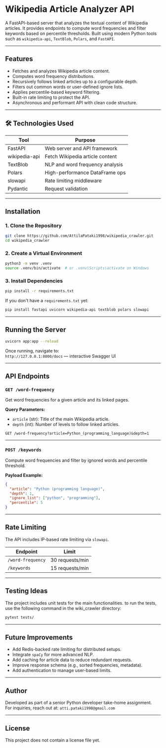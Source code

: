 # Wikipedia Article Analyzer API

A FastAPI-based server that analyzes the textual content of Wikipedia articles. It provides endpoints to compute word frequencies and filter keywords based on percentile thresholds. Built using modern Python tools such as `wikipedia-api`, `TextBlob`, `Polars`, and `FastAPI`.

---

## Features

- Fetches and analyzes Wikipedia article content.
- Computes word frequency distributions.
- Recursively follows linked articles up to a configurable depth.
- Filters out common words or user-defined ignore lists.
- Applies percentile-based keyword filtering.
- Built-in rate limiting to protect the API.
- Asynchronous and performant API with clean code structure.

---

## 🛠 Technologies Used

| Tool         | Purpose                          |
|--------------|----------------------------------|
| FastAPI      | Web server and API framework     |
| wikipedia-api| Fetch Wikipedia article content  |
| TextBlob     | NLP and word frequency analysis  |
| Polars       | High-performance DataFrame ops   |
| slowapi      | Rate limiting middleware         |
| Pydantic     | Request validation               |

---

## Installation

### 1. Clone the Repository

```bash
git clone https://github.com/AttilaPataki1998/wikipedia_crawler.git
cd wikipedia_crawler
```

### 2. Create a Virtual Environment

```bash
python3 -m venv .venv
source .venv/bin/activate  # or .venv\Scripts\activate on Windows
```

### 3. Install Dependencies

```bash
pip install -r requirements.txt
```

If you don't have a `requirements.txt` yet:

```bash
pip install fastapi uvicorn wikipedia-api textblob polars slowapi
```

---

## Running the Server

```bash
uvicorn app:app --reload
```

Once running, navigate to:  
`http://127.0.0.1:8000/docs` — interactive Swagger UI

---

## API Endpoints

### `GET /word-frequency`

Get word frequencies for a given article and its linked pages.

**Query Parameters:**
- `article` (str): Title of the main Wikipedia article.
- `depth` (int): Number of levels to follow linked articles.

```http
GET /word-frequency?article=Python_(programming_language)&depth=1
```

---

### `POST /keywords`

Compute word frequencies and filter by ignored words and percentile threshold.

**Payload Example:**
```json
{
  "article": "Python (programming language)",
  "depth": 1,
  "ignore_list": ["python", "programming"],
  "percentile": 5
}
```

---

## Rate Limiting

The API includes IP-based rate limiting via `slowapi`.

| Endpoint           | Limit         |
|--------------------|---------------|
| `/word-frequency`  | 30 requests/min |
| `/keywords`        | 15 requests/min  |

---

## Testing Ideas

The project includes unit tests for the main functionalities.
to run the tests, use the following command in the wiki_crawler directory:

```bash
pytest tests/
```

---

## Future Improvements

- Add Redis-backed rate limiting for distributed setups.
- Integrate `spaCy` for more advanced NLP.
- Add caching for article data to reduce redundant requests.
- Improve response schema (e.g., sorted frequencies, metadata).
- Add authentication to manage user-based limits.

---

## Author

Developed as part of a senior Python developer take-home assignment.  
For inquiries, reach out at: `atti.pataki1998@gmail.com`

---

## License

This project does not contain a license file yet.